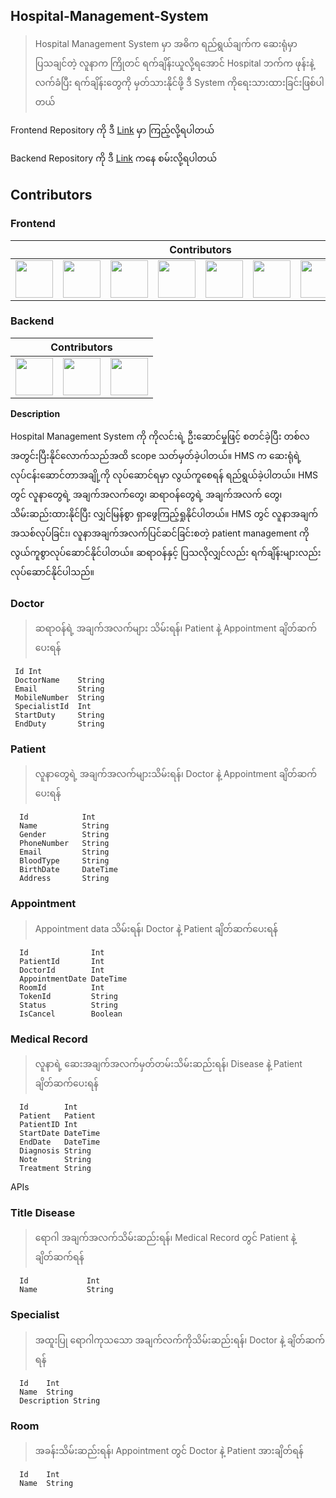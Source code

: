 ## Hospital-Management-System

> Hospital Management System မှာ အဓိက ရည်ရွယ်ချက်က ဆေးရုံမှာပြသ‌ချင်တဲ့ လူနာက ကြိုတင် ရက်ချိန်းယူလို့ရအောင် Hospital ဘက်က ဖုန်းနဲ့ လက်ခံပြီး ရက်ချိန်းတွေကို မှတ်သားနိုင်ဖို့ ဒီ System ကိုရေးသားထားခြင်းဖြစ်ပါတယ်

Frontend Repository ကို ဒီ [Link](https://github.com/sannlynnhtun-coding/hospital_management_system_frontend) မှာ ကြည့်လို့ရပါတယ်


Backend Repository ကို ဒီ [Link](https://github.com/sannlynnhtun-coding/hospital_management_system_backend) ကနေ စမ်းလို့ရပါတယ်


## Contributors

### Frontend
<table>
 <thead>
  <tr>
   <th colspan="12">Contributors</th>
  </tr>
 </thead>
    <tbody>
        <tr>
            <td><a href="https://github.com/Aung-myat-min"><img src="https://github.com/Aung-myat-min.png" width="60px;"/></a></td>
            <td><a href="https://github.com/Kha-10"><img src="https://github.com/Kha-10.png" width="60px;"/></a></td>
            <td><a href="https://github.com/Arkar08"><img src="https://github.com/Arkar08.png" width="60px;"/></a></td>
            <td><a href="https://github.com/CraziiIvan"><img src="https://github.com/CraziiIvan.png" width="60px;"/></a></td>
           <td><a href="https://github.com/htooa2014"><img src="https://github.com/htooa2014.png" width="60px;"/></a></td>
           <td><a href="https://github.com/mr-kmh"><img src="https://github.com/mr-kmh.png" width="60px;"/></a></td>
          <td><a href="https://github.com/htetahyan"><img src="https://github.com/htetahyan.png" width="60px;"/></a></td>
           <td><a href="https://github.com/Kaung-Myat-Hun"><img src="https://github.com/Kaung-Myat-Hun.png" width="60px;"/></a></td>
        </tr>
    </tbody>
</table>

### Backend
<table>
 <thead>
  <tr>
   <th colspan="12">Contributors</th>
  </tr>
 </thead>
    <tbody>
        <tr>
           <td><a href="https://github.com/mr-kmh"><img src="https://github.com/mr-kmh.png" width="60px;"/></a></td>
           <td><a href="https://github.com/GerVaf"><img src="https://github.com/GerVaf.png" width="60px;"/></a></td>
           <td><a href="https://github.com/Kaung-Myat-Hun"><img src="https://github.com/Kaung-Myat-Hun.png" width="60px;"/></a></td>
        </tr>
    </tbody>
</table>

**Description**

Hospital Management System ကို ကိုလင်းရဲ့ ဦးဆောင်မှုဖြင့် စတင်ခဲ့ပြီး တစ်လအတွင်းပြီးနိုင်‌‌လောက်သည်အထိ scope သတ်မှတ်ခဲ့ပါတယ်။ HMS က ဆေးရုံရဲ့ လုပ်ငန်းဆောင်တာအချို့ကို လုပ်ဆောင်ရမှာ လွယ်ကူစေရန် ရည်ရွယ်ခဲ့ပါတယ်။ HMS တွင် လူနာတွေရဲ့ အချက်အလက်တွေ၊ ဆရာဝန်‌တွေရဲ့ အချက်အလက်‌ တွေ၊ သိမ်းဆည်းထားနိုင်ပြီး လျှင်မြန်စွာ ရှာဖွေကြည့်ရှုနိုင်ပါတယ်။ HMS တွင် လူနာအချက်အသစ်လုပ်ခြင်း၊ လူနာအချက်အလက်ပြင်ဆင်ခြင်းစတဲ့ patient management ကို လွယ်ကူစွာလုပ်ဆောင်နိုင်ပါတယ်။ ဆရာဝန်နှင့် ပြသလိုလျှင်လည်း ရက်ချိန်းများလည်း လုပ်ဆောင်နိုင်ပါသည်။

### Doctor
> ဆရာဝန်ရဲ့ အချက်အလက်များ သိမ်းရန်၊ Patient နဲ့ Appointment ချိတ်ဆက်ပေးရန်

```
 Id Int
 DoctorName    String
 Email         String
 MobileNumber  String
 SpecialistId  Int            
 StartDuty     String
 EndDuty       String
```

### Patient
> လူနာတွေရဲ့ အချက်အလက်များသိမ်းရန်၊ Doctor နဲ့ Appointment ချိတ်ဆက်ပေးရန်

```
  Id            Int    
  Name          String   
  Gender        String 
  PhoneNumber   String   
  Email         String   
  BloodType     String  
  BirthDate     DateTime  
  Address       String
```

### Appointment
> Appointment data သိမ်းရန်၊ Doctor နဲ့ Patient ချိတ်ဆက်ပေးရန်

```
  Id              Int  
  PatientId       Int
  DoctorId        Int
  AppointmentDate DateTime
  RoomId          Int
  TokenId         String 
  Status          String  
  IsCancel        Boolean
```

### Medical Record
> လူနာရဲ့ ဆေးအချက်အလက်မှတ်တမ်းသိမ်းဆည်းရန်၊ Disease နဲ့ Patient ချိတ်ဆက်ပေးရန် 
```
  Id        Int   
  Patient   Patient 
  PatientID Int   
  StartDate DateTime
  EndDate   DateTime
  Diagnosis String
  Note      String
  Treatment String
```
APIs

### Title Disease
> ရောဂါ အချက်အလက်သိမ်းဆည်းရန်၊ Medical Record တွင် Patient နဲ့ ချိတ်ဆက်ရန်
```
  Id             Int   
  Name           String
 ```

### Specialist
> အထူးပြု ရောဂါကုသသော အချက်လက်ကိုသိမ်းဆည်းရန်၊ Doctor နဲ့ ချိတ်ဆက်ရန်
```
  Id    Int   
  Name  String
  Description String
```

### Room
> အခန်းသိမ်းဆည်းရန်၊ Appointment တွင် Doctor နဲ့ Patient အားချိတ်ရန်
```
  Id    Int   
  Name  String
```
